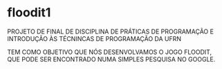 floodit1
========
PROJETO DE FINAL DE DISCIPLINA DE PRÁTICAS DE PROGRAMAÇÃO E INTRODUÇÃO ÀS TÉCNINCAS DE PROGRAMAÇÃO DA UFRN

TEM COMO OBJETIVO QUE NÓS DESENVOLVAMOS O JOGO FLOODIT, QUE PODE SER ENCONTRADO NUMA SIMPLES PESQUISA NO GOOGLE.
